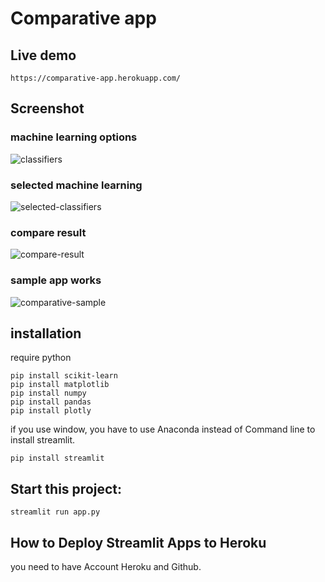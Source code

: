 # Comparative app
## Live demo
```
https://comparative-app.herokuapp.com/
```

## Screenshot
### machine learning options
![classifiers](https://user-images.githubusercontent.com/85073127/120878939-f72e7180-c5e9-11eb-8875-acad78fe8702.png)

### selected machine learning
![selected-classifiers](https://user-images.githubusercontent.com/85073127/120878949-11684f80-c5ea-11eb-830c-565c07289e77.png)

### compare result
![compare-result](https://user-images.githubusercontent.com/85073127/120878955-1b8a4e00-c5ea-11eb-88f0-92211585736e.png)

### sample app works
![comparative-sample](https://user-images.githubusercontent.com/85073127/120879149-88521800-c5eb-11eb-8f21-4bbdb5327bc2.gif)

## installation
require python
```
pip install scikit-learn
pip install matplotlib
pip install numpy
pip install pandas
pip install plotly
```

if you use window, you have to use Anaconda instead of Command line to install streamlit.
```
pip install streamlit
```

## Start this project:
```
streamlit run app.py
```

## How to Deploy Streamlit Apps to Heroku
you need to have Account Heroku and Github.
